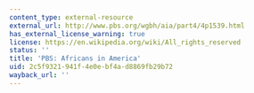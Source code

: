 ```yaml
---
content_type: external-resource
external_url: http://www.pbs.org/wgbh/aia/part4/4p1539.html
has_external_license_warning: true
license: https://en.wikipedia.org/wiki/All_rights_reserved
status: ''
title: 'PBS: Africans in America'
uid: 2c5f9321-941f-4e0e-bf4a-d8869fb29b72
wayback_url: ''
---
```

